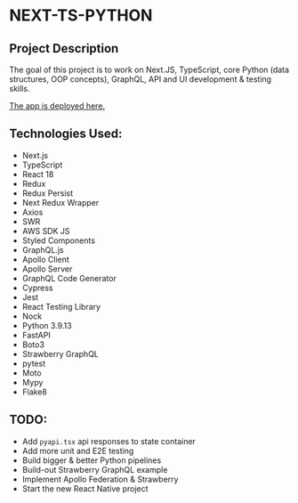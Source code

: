 # NEXT-TS-PYTHON

## Project Description

The goal of this project is to work on Next.JS, TypeScript, core Python (data structures, OOP concepts), GraphQL, API and UI development & testing skills.

[The app is deployed here.](https://portfolio-alexsmith716.vercel.app)

## Technologies Used:
* Next.js
* TypeScript
* React 18
* Redux
* Redux Persist
* Next Redux Wrapper
* Axios
* SWR
* AWS SDK JS
* Styled Components
* GraphQL.js
* Apollo Client
* Apollo Server
* GraphQL Code Generator
* Cypress
* Jest
* React Testing Library
* Nock
* Python 3.9.13
* FastAPI
* Boto3
* Strawberry GraphQL
* pytest
* Moto
* Mypy
* Flake8

## TODO:
* Add `pyapi.tsx` api responses to state container
* Add more unit and E2E testing
* Build bigger & better Python pipelines
* Build-out Strawberry GraphQL example
* Implement Apollo Federation & Strawberry
* Start the new React Native project
